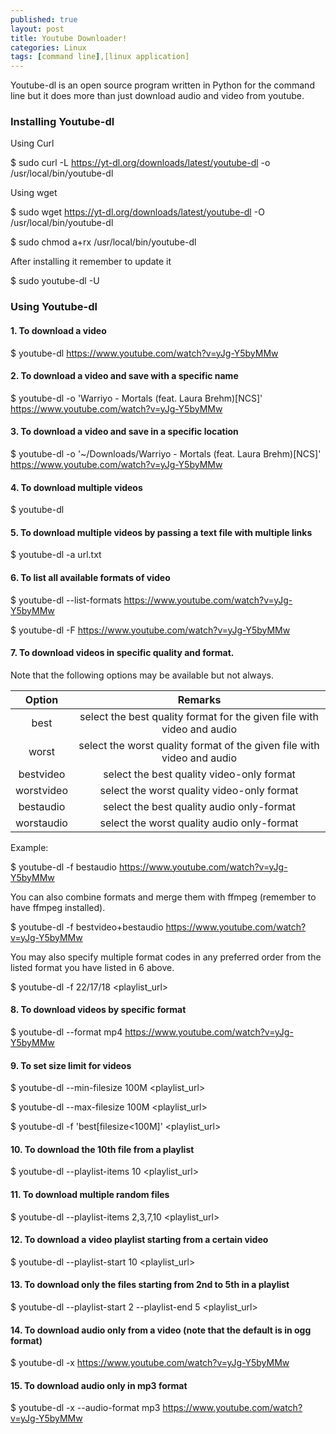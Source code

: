 ```yaml
---
published: true
layout: post
title: Youtube Downloader!
categories: Linux
tags: [command line],[linux application]
---
```


Youtube-dl is an open source program written in Python for the command line but it does more than just download audio and video from youtube.

### Installing Youtube-dl

Using Curl

$ sudo curl -L https://yt-dl.org/downloads/latest/youtube-dl -o /usr/local/bin/youtube-dl

Using wget

$ sudo wget https://yt-dl.org/downloads/latest/youtube-dl -O /usr/local/bin/youtube-dl

$ sudo chmod a+rx /usr/local/bin/youtube-dl

After installing it remember to update it

$ sudo youtube-dl -U

### Using Youtube-dl

#### 1. To download a video

$ youtube-dl https://www.youtube.com/watch?v=yJg-Y5byMMw

#### 2. To download a video and save with a specific name

$ youtube-dl -o 'Warriyo - Mortals (feat. Laura Brehm)[NCS]' https://www.youtube.com/watch?v=yJg-Y5byMMw

#### 3. To download a video and save in a specific location

$ youtube-dl -o '~/Downloads/Warriyo - Mortals (feat. Laura Brehm)[NCS]' https://www.youtube.com/watch?v=yJg-Y5byMMw

#### 4. To download multiple videos

$ youtube-dl <url1> <url2>
  
#### 5. To download multiple videos by passing a text file with multiple links

$ youtube-dl -a url.txt

#### 6. To list all available formats of video

$ youtube-dl --list-formats https://www.youtube.com/watch?v=yJg-Y5byMMw

$ youtube-dl -F https://www.youtube.com/watch?v=yJg-Y5byMMw

#### 7. To download videos in specific quality and format. 

Note that the following options may be available but not always.

|Option|Remarks|
|:---:|:---:|
|best|select the best quality format for the given file with video and audio|
|worst|select the worst quality format of the given file with video and audio|
|bestvideo|select the best quality video-only format|
|worstvideo|select the worst quality video-only format|
|bestaudio|select the best quality audio only-format|
|worstaudio|select the worst quality audio only-format|

Example:

$ youtube-dl -f bestaudio https://www.youtube.com/watch?v=yJg-Y5byMMw

You can also combine formats and merge them with ffmpeg (remember to have ffmpeg installed).

$ youtube-dl -f bestvideo+bestaudio https://www.youtube.com/watch?v=yJg-Y5byMMw

You may also specify multiple format codes in any preferred order from the listed format you have listed in 6 above.

$ youtube-dl -f 22/17/18 <playlist_url>

#### 8. To download videos by specific format

$ youtube-dl --format mp4 https://www.youtube.com/watch?v=yJg-Y5byMMw

#### 9. To set size limit for videos

$ youtube-dl --min-filesize 100M <playlist_url>

$ youtube-dl --max-filesize 100M <playlist_url>

$ youtube-dl -f 'best[filesize<100M]' <playlist_url>

#### 10. To download the 10th file from a playlist

$ youtube-dl --playlist-items 10 <playlist_url>

#### 11. To download multiple random files

$ youtube-dl --playlist-items 2,3,7,10 <playlist_url>

#### 12. To download a video playlist starting from a certain video

$ youtube-dl --playlist-start 10 <playlist_url>

#### 13. To download only the files starting from 2nd to 5th in a playlist

$ youtube-dl --playlist-start 2 --playlist-end 5 <playlist_url>

#### 14. To download audio only from a video (note that the default is in ogg format)

$ youtube-dl -x https://www.youtube.com/watch?v=yJg-Y5byMMw

#### 15. To download audio only in mp3 format

$ youtube-dl -x --audio-format mp3 https://www.youtube.com/watch?v=yJg-Y5byMMw
